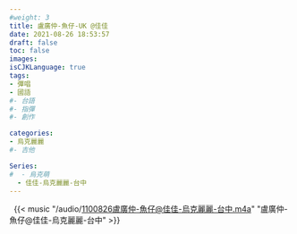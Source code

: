 ```yaml
---
#weight: 3
title: 盧廣仲-魚仔-UK @佳佳
date: 2021-08-26 18:53:57
draft: false
toc: false
images:
isCJKLanguage: true
tags:
- 彈唱
- 國語
#- 台語
#- 指彈
#- 創作

categories:
- 烏克麗麗
#- 吉他

Series:
#  - 烏克萌
  - 佳佳-烏克麗麗-台中
---
```





&nbsp;
{{< music "/audio/1100826盧廣仲-魚仔@佳佳-烏克麗麗-台中.m4a" "盧廣仲-魚仔@佳佳-烏克麗麗-台中" >}}
